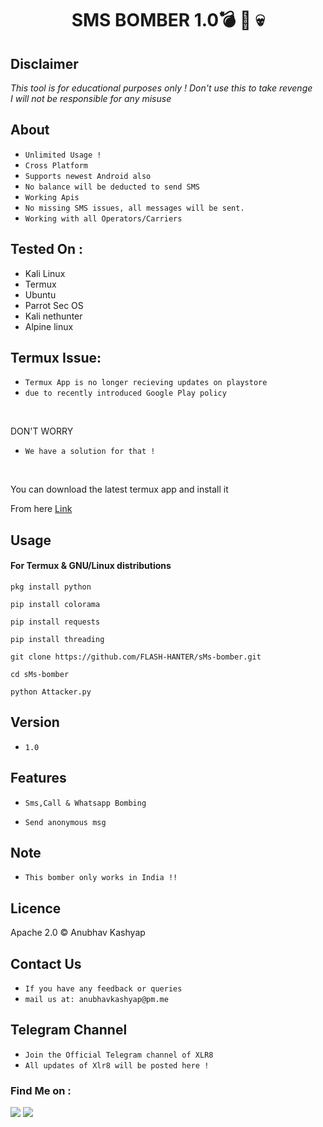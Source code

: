 <h1 align="center">SMS BOMBER 1.0💣 📱 💀
</h1>


## Disclaimer
*This tool is for educational purposes only !*
_Don't use this to take revenge_<br />
*I will not be responsible for any misuse*

## About
* `Unlimited Usage !`
* `Cross Platform`
* `Supports newest Android also`
* `No balance will be deducted to send SMS`
* `Working Apis`
* `No missing SMS issues, all messages will be sent.`
* `Working with all Operators/Carriers`

## Tested On :
<ul>
  <li>Kali Linux</li>
  <li>Termux</li>
  <li>Ubuntu</li>
  <li>Parrot Sec OS</li>
  <li>Kali nethunter</li>
  <li>Alpine linux</li>
  
</ul>

## Termux Issue:
* `Termux App is no longer recieving updates on playstore`
* `due to recently introduced Google Play policy `
<br>

DON'T WORRY
* `We have a solution for that !`
<br>


You can download the latest termux app and install it

From here <a href="https://f-droid.org/repo/com.termux_117.apk">Link</a>

## Usage



#### For Termux & GNU/Linux distributions

```pkg install python```

```pip install colorama```

```pip install requests```

```pip install threading```

```git clone https://github.com/FLASH-HANTER/sMs-bomber.git```

```cd sMs-bomber```

```python Attacker.py```


## Version
* `1.0`

## Features
* `Sms,Call & Whatsapp Bombing`

* `Send anonymous msg`

## Note
* `This bomber only works in India !!`

## Licence
Apache 2.0 © Anubhav Kashyap



## Contact Us
* `If you have any feedback or queries`
* `mail us at: anubhavkashyap@pm.me`

## Telegram Channel
* `Join the Official Telegram channel of XLR8`
* `All updates of Xlr8 will be posted here !`


### Find Me on :
<p align="left">
  <a href="https://github.com/KING-HANTER" target="_blank"><img src="https://img.shields.io/badge/Github-king hanter-green?style=for-the-badge&logo=github"></a>
  <a href="https://www.instagram.com/hamid_rezakh1399/" target="_blank"><img src="https://img.shields.io/badge/IG-%40king hanter-red?style=for-the-badge&logo=instagram"></a>
</p>
